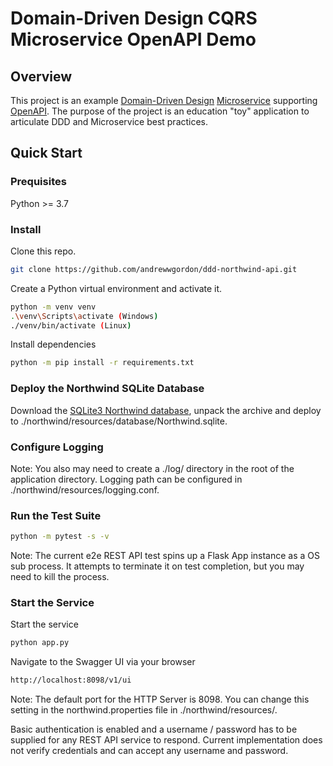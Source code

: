 # Domain-Driven Design CQRS Microservice OpenAPI Demo
## Overview
This project is an example [Domain-Driven Design](https://martinfowler.com/bliki/DomainDrivenDesign.html) [Microservice](https://microservices.io/index.html) supporting [OpenAPI](https://www.openapis.org/). The purpose of the project is an education "toy" application to articulate DDD and Microservice best practices.
## Quick Start

### Prequisites
Python >= 3.7
### Install
Clone this repo.
```bash
git clone https://github.com/andrewwgordon/ddd-northwind-api.git
```
Create a Python virtual environment and activate it.
```bash
python -m venv venv
.\venv\Scripts\activate (Windows)
./venv/bin/activate (Linux)
```
Install dependencies
```bash
python -m pip install -r requirements.txt
```
### Deploy the Northwind SQLite Database
Download the [SQLite3 Northwind database](https://github.com/jpwhite3/northwind-SQLite3/blob/master/Northwind_large.sqlite.zip), unpack the archive and deploy to ./northwind/resources/database/Northwind.sqlite.
### Configure Logging
Note: You also may need to create a ./log/ directory in the root of the application directory. Logging path can be configured in ./northwind/resources/logging.conf.
### Run the Test Suite
```bash
python -m pytest -s -v
```
Note: The current e2e REST API test spins up a Flask App instance as a OS sub process. It attempts to terminate it on test completion, but you may need to kill the process.
### Start the Service
Start the service
```bash
python app.py
```


Navigate to the Swagger UI via your browser
```bash
http://localhost:8098/v1/ui
```
Note: The default port for the HTTP Server is 8098. You can change this setting in the northwind.properties file in ./northwind/resources/.

Basic authentication is enabled and a username / password has to be supplied for any REST API service to respond. Current implementation does not verify credentials and can accept any username and password.